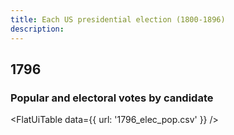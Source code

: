 ```yaml
---
title: Each US presidential election (1800-1896)
description: 
---
```


## 1796

### Popular and electoral votes by candidate

<FlatUiTable
  data={{
    url: '1796_elec_pop.csv'
  }}
 />
